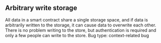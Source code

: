 ## Arbitrary write storage
All data in a smart contract share a single storage space, and if data is arbitrarily written to the storage, it can cause data to overwrite each other. There is no problem writing to the store, but authentication is required and only a few people can write to the store.
Bug type: context-related bug